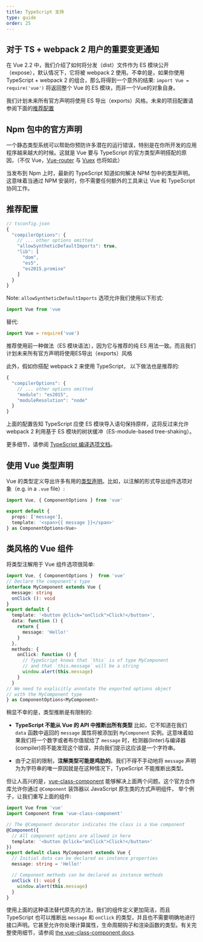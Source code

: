 ```yaml
---
title: TypeScript 支持
type: guide
order: 25
---
```


## 对于 TS + webpack 2 用户的重要变更通知

在 Vue 2.2 中，我们介绍了如何将分发（dist）文件作为 ES 模块公开（expose），默认情况下，它将被 webpack 2 使用。不幸的是，如果你使用 TypeScript + webpack 2 的组合，那么将得到一个意外的结果: `import Vue = require('vue')` 将返回整个 Vue 的 ES 模块，而非一个Vue的对象自身。

我们计划未来所有官方声明将使用 ES 导出（exports）风格。未来的项目配置请参阅下面的[推荐配置](#推荐配置)

## Npm 包中的官方声明

一个静态类型系统可以帮助你预防许多潜在的运行错误，特别是在你所开发的应用程序越来越大的时候。这就是 Vue 要与 TypeScript 的官方类型声明搭配的原因，（不仅 Vue，[Vue-router](https://github.com/vuejs/vue-router/tree/dev/types) 与 [Vuex](https://github.com/vuejs/vuex/tree/dev/types) 也将如此）

当发布到 Npm 上时，最新的 TypeScript 知道如何解决 NPM 包中的类型声明。这意味着当通过 NPM 安装时，你不需要任何额外的工具来让 Vue 和 TypeScript 协同工作。

## 推荐配置

``` js
// tsconfig.json
{
  "compilerOptions": {
    // ... other options omitted
    "allowSyntheticDefaultImports": true,
    "lib": [
      "dom",
      "es5",
      "es2015.promise"
    ]
  }
}
```
Note: `allowSyntheticDefaultImports` 选项允许我们使用以下形式:

``` js
import Vue from 'vue
```

替代:

``` js
import Vue = require('vue')
```

推荐使用前一种做法（ES 模块语法），因为它与推荐的纯 ES 用法一致。而且我们计划未来所有官方声明将使用ES导出（exports）风格

此外，假如你搭配 webpack 2 来使用 TypeScript， 以下做法也是推荐的:

``` js
{
  "compilerOptions": {
    // ... other options omitted
    "module": "es2015",
    "moduleResolution": "node"
  }
}
```

上面的配置告知 TypeScript 应使 ES 模块导入语句保持原样，这将反过来允许 webpack 2 利用基于 ES 模块的树状缓冲（ES-module-based tree-shaking）。

更多细节，请参阅 [TypeScript 编译选项文档](https://www.typescriptlang.org/docs/handbook/compiler-options.html)。

## 使用 Vue 类型声明

Vue 的类型定义导出许多有用的[类型声明](https://github.com/vuejs/vue/blob/dev/types/index.d.ts)。比如，以注解的形式导出组件选项对象（e.g. in a `.vue` file）:

``` ts
import Vue, { ComponentOptions } from 'vue'

export default {
  props: ['message'],
  template: '<span>{{ message }}</span>'
} as ComponentOptions<Vue>
```

## 类风格的 Vue 组件

将类型注解用于 Vue 组件选项很简单:

``` ts
import Vue, { ComponentOptions }  from 'vue'
// Declare the component's type
interface MyComponent extends Vue {
  message: string
  onClick (): void
}
export default {
  template: '<button @click="onClick">Click!</button>',
  data: function () {
    return {
      message: 'Hello!'
    }
  },
  methods: {
    onClick: function () {
      // TypeScript knows that `this` is of type MyComponent
      // and that `this.message` will be a string
      window.alert(this.message)
    }
  }
// We need to explicitly annotate the exported options object
// with the MyComponent type
} as ComponentOptions<MyComponent>
```

稍显不幸的是，类型推断是有限制的:

- __TypeScript 不能从 Vue 的 API 中推断出所有类型__ 比如，它不知道在我们 `data` 函数中返回的 `message` 属性将被添加到 `MyComponent` 实例。这意味着如果我们将一个数字或者布尔值赋给了 `message` 时，检测器(linter)与编译器(compiler)将不能发现这个错误，并向我们提示这应该是一个字符串。

- 由于之前的限制，__注解类型可能是鸡肋的__。我们不得不手动地将 `message` 声明为为字符串的唯一原因就是在这种情况下，TypeScript 不能推断出类型。

但让人高兴的是，[vue-class-component](https://github.com/vuejs/vue-class-component) 能够解决上面两个问题。这个官方合作库允许你通过 `@Component` 装饰器以 JavaScript 原生类的方式声明组件，
举个例子，让我们重写上面的组件:

``` ts
import Vue from 'vue'
import Component from 'vue-class-component'

// The @Component decorator indicates the class is a Vue component
@Component({
  // All component options are allowed in here
  template: '<button @click="onClick">Click!</button>'
})
export default class MyComponent extends Vue {
  // Initial data can be declared as instance properties
  message: string = 'Hello!'

  // Component methods can be declared as instance methods
  onClick (): void {
    window.alert(this.message)
  }
}
```

使用上面的这种语法替代原先的方法，我们的组件定义更加简洁，而且 TypeScript 也可以推断出 `message` 和 `onClick` 的类型，并且也不需要明确地进行接口声明。它甚至允许你处理计算属性，生命周期钩子和渲染函数的类型。有关完整使用细节，请参阅 [the vue-class-component docs](https://github.com/vuejs/vue-class-component#vue-class-component).